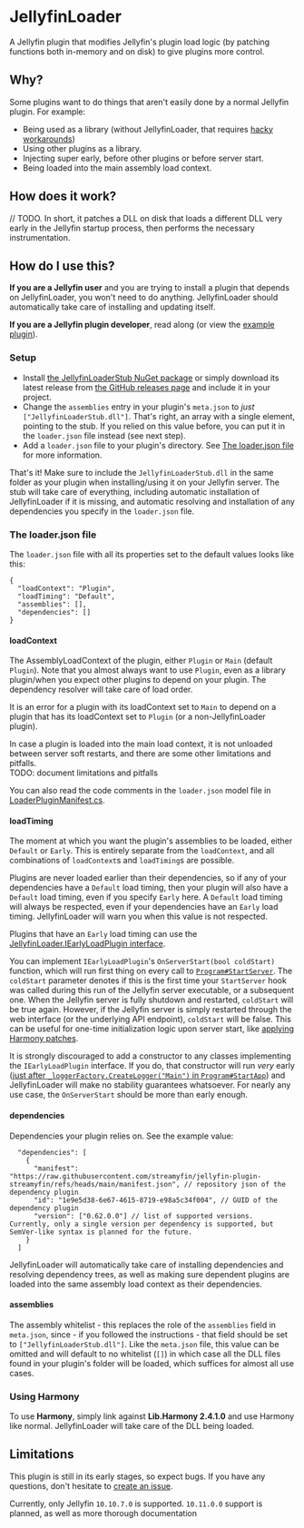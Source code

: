 # JellyfinLoader

A Jellyfin plugin that modifies Jellyfin's plugin load logic (by patching functions both in-memory and on disk) to give plugins more control.

## Why?
Some plugins want to do things that aren't easily done by a normal Jellyfin plugin. For example:
- Being used as a library (without JellyfinLoader, that requires [hacky workarounds](https://github.com/IAmParadox27/jellyfin-plugin-file-transformation?tab=readme-ov-file#referencing-this-as-a-library))
- Using other plugins as a library.
- Injecting super early, before other plugins or before server start.
- Being loaded into the main assembly load context.

## How does it work?
// TODO. In short, it patches a DLL on disk that loads a different DLL very early in the Jellyfin startup process, then performs the necessary instrumentation.

## How do I use this?
**If you are a Jellyfin user** and you are trying to install a plugin that depends on JellyfinLoader, you won't need to do anything. JellyfinLoader should automatically take care of installing and updating itself.

**If you are a Jellyfin plugin developer**, read along (or view the [example plugin](https://github.com/stenlan/JellyfinLoader-example-plugin)).

### Setup
- Install [the JellyfinLoaderStub NuGet package](https://www.nuget.org/packages/JellyfinLoaderStub/) or simply download its latest release from [the GitHub releases page](https://github.com/stenlan/JellyfinLoader/releases/latest) and include it in your project.
- Change the `assemblies` entry in your plugin's `meta.json` to _just_ `["JellyfinLoaderStub.dll"]`. That's right, an array with a single element, pointing to the stub. If you relied on this value before, you can put it in the `loader.json` file instead (see next step).
- Add a `loader.json` file to your plugin's directory. See [The loader.json file](#the-loaderjson-file) for more information.

That's it! Make sure to include the `JellyfinLoaderStub.dll` in the same folder as your plugin when installing/using it on your Jellyfin server. The stub will take care of everything, including automatic installation of JellyfinLoader if it is missing, and automatic resolving and installation of any dependencies you specify in the `loader.json` file.

### The loader.json file
The `loader.json` file with all its properties set to the default values looks like this:
```jsonc
{
  "loadContext": "Plugin",
  "loadTiming": "Default",
  "assemblies": [],
  "dependencies": []
}
```

#### loadContext
The AssemblyLoadContext of the plugin, either `Plugin` or `Main` (default `Plugin`). Note that you almost always want to use `Plugin`, even as a library plugin/when you expect other plugins to depend on your plugin. The dependency resolver will take care of load order.

It is an error for a plugin with its loadContext set to `Main` to depend on a plugin that has its loadContext set to `Plugin` (or a non-JellyfinLoader plugin).

In case a plugin is loaded into the main load context, it is not unloaded between server soft restarts, and there are some other limitations and pitfalls.  
TODO: document limitations and pitfalls

You can also read the code comments in the `loader.json` model file in [LoaderPluginManifest.cs](./JellyfinLoader/Models/LoaderPluginManifest.cs).

#### loadTiming
The moment at which you want the plugin's assemblies to be loaded, either `Default` or `Early`. This is entirely separate from the `loadContext`, and all combinations of `loadContext`s and `loadTiming`s are possible.
 
Plugins are never loaded earlier than their dependencies, so if any of your dependencies have a `Default` load timing, then your plugin will also have a `Default` load timing, even if you specify `Early` here. A `Default` load timing will always be respected, even if your dependencies have an `Early` load timing. JellyfinLoader will warn you when this value is not respected.

Plugins that have an `Early` load timing can use the [JellyfinLoader.IEarlyLoadPlugin interface](./JellyfinLoaderStub/IEarlyLoadPlugin.cs).

You can implement `IEarlyLoadPlugin`'s `OnServerStart(bool coldStart)` function, which will run first thing on every call to [`Program#StartServer`](https://github.com/jellyfin/jellyfin/blob/db2dbaa62b85ba59ad2cfdcb99da71beb10cfe94/Jellyfin.Server/Program.cs#L157). The `coldStart` parameter denotes if this is the first time your `StartServer` hook was called during this run of the Jellyfin server executable, or a subsequent one. When the Jellyfin server is fully shutdown and restarted, `coldStart` will be true again. However, if the Jellyfin server is simply restarted through the web interface (or the underlying API endpoint), `coldStart` will be false. This can be useful for one-time initialization logic upon server start, like [applying Harmony patches](#using-harmony).

It is strongly discouraged to add a constructor to any classes implementing the `IEarlyLoadPlugin` interface. If you do, that constructor will run _very_ early ([just after `_loggerFactory.CreateLogger("Main")` in `Program#StartApp`](https://github.com/jellyfin/jellyfin/blob/db2dbaa62b85ba59ad2cfdcb99da71beb10cfe94/Jellyfin.Server/Program.cs#L89)) and JellyfinLoader will make no stability guarantees whatsoever. For nearly any use case, the `OnServerStart` should be more than early enough.

#### dependencies
Dependencies your plugin relies on. See the example value:

```jsonc
  "dependencies": [
    {
      "manifest": "https://raw.githubusercontent.com/streamyfin/jellyfin-plugin-streamyfin/refs/heads/main/manifest.json", // repository json of the dependency plugin
      "id": "1e9e5d38-6e67-4615-8719-e98a5c34f004", // GUID of the dependency plugin
      "version": ["0.62.0.0"] // list of supported versions. Currently, only a single version per dependency is supported, but SemVer-like syntax is planned for the future.
    }
  ]
```

JellyfinLoader will automatically take care of installing dependencies and resolving dependency trees, as well as making sure dependent plugins are loaded into the same assembly load context as their dependencies.

#### assemblies
The assembly whitelist - this replaces the role of the `assemblies` field in `meta.json`, since - if you followed the instructions - that field should be set to `["JellyfinLoaderStub.dll"]`. Like the `meta.json` file, this value can be omitted and will default to no whitelist (`[]`) in which case all the DLL files found in your plugin's folder will be loaded, which suffices for almost all use cases.

### Using Harmony
To use **Harmony**, simply link against **Lib.Harmony 2.4.1.0** and use Harmony like normal. JellyfinLoader will take care of the DLL being loaded.

## Limitations
This plugin is still in its early stages, so expect bugs. If you have any questions, don't hesitate to [create an issue](https://github.com/stenlan/JellyfinLoader/issues/new).

Currently, only Jellyfin `10.10.7.0` is supported. `10.11.0.0` support is planned, as well as more thorough documentation
